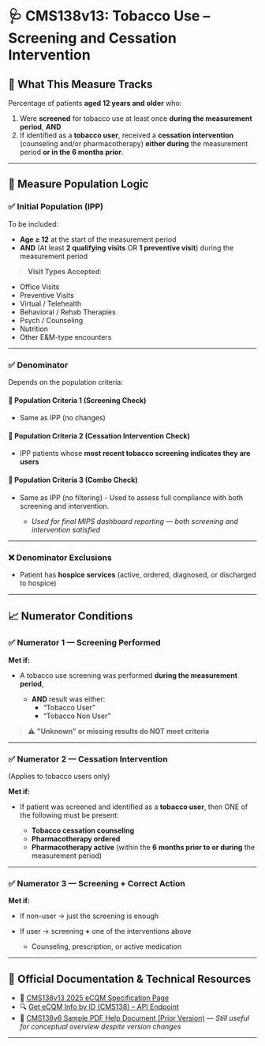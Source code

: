 # 🩺 CMS138v13: Tobacco Use – Screening and Cessation Intervention

## 🎯 **What This Measure Tracks**

Percentage of patients **aged 12 years and older** who:

1. Were **screened** for tobacco use at least once **during the measurement period**, **AND**
2. If identified as a **tobacco user**, received a **cessation intervention** (counseling and/or pharmacotherapy) **either during** the measurement period **or in the 6 months prior**.

---

## 🧩 Measure Population Logic

### ✅ Initial Population (IPP)

To be included:

* **Age ≥ 12** at the start of the measurement period
* **AND** (At least **2 qualifying visits** OR **1 preventive visit**) during the measurement period

> **Visit Types Accepted**:

* Office Visits
* Preventive Visits
* Virtual / Telehealth
* Behavioral / Rehab Therapies
* Psych / Counseling
* Nutrition
* Other E\&M-type encounters

---

### ✅ Denominator

Depends on the population criteria:

#### 📌 **Population Criteria 1 (Screening Check)**

* Same as IPP (no changes)

#### 📌 **Population Criteria 2 (Cessation Intervention Check)**

* IPP patients whose **most recent tobacco screening indicates they are users**

#### 📌 **Population Criteria 3 (Combo Check)**

* Same as IPP (no filtering) - Used to assess full compliance with both screening and intervention.

  * *Used for final MIPS dashboard reporting — both screening and intervention satisfied*

---

### ❌ Denominator Exclusions

* Patient has **hospice services** (active, ordered, diagnosed, or discharged to hospice)

---

## 📈 Numerator Conditions

### ✅ Numerator 1 — **Screening Performed**

**Met if:**

* A tobacco use screening was performed **during the measurement period**,

  * **AND** result was either:
    * “Tobacco User”
    * “Tobacco Non User”
      
> ⚠️ **"Unknown" or missing results do NOT meet criteria**

---

### ✅ Numerator 2 — **Cessation Intervention**

(Applies to tobacco users only)

**Met if:**
* If patient was screened and identified as a **tobacco user**, then ONE of the following must be present:

  * **Tobacco cessation counseling**
  * **Pharmacotherapy ordered**
  * **Pharmacotherapy active** (within the **6 months prior to or during** the measurement period)

---

### ✅ Numerator 3 — **Screening + Correct Action**

**Met if:**
* If non-user → just the screening is enough
* If user → screening **+** one of the interventions above

  * Counseling, prescription, or active medication

---

## 📁 Official Documentation & Technical Resources

* 🔗 [CMS138v13 2025 eCQM Specification Page](https://static.glaceemr.com/ECQM/2025/CMS138v13.html)
* 🔍 [Get eCQM Info by ID (CMS138) – API Endpoint](https://datagateway.glaceemr.com/DataGatewayMediSpan/eCQMServices/getECQMInfoById?ids=226&reportingYear=2025)
* 📄 [CMS138v6 Sample PDF Help Document (Prior Version)](https://static.glaceemr.com/MIPS/CQMDocuments/CMS138v6.pdf) — *Still useful for conceptual overview despite version changes*

---
